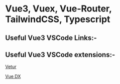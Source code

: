 # Vue3, Vuex, Vue-Router, TailwindCSS, Typescript





## Useful Vue3 VSCode Links:-


## Useful Vue3 VSCode extensions:-

[Vetur](https://marketplace.visualstudio.com/items?itemName=octref.vetur)  

[Vue DX](https://marketplace.visualstudio.com/items?itemName=znck.vue-language-features)
